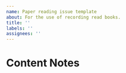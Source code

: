 ```yaml
---
name: Paper reading issue template
about: For the use of recording read books.
title: ''
labels: ''
assignees: ''
---
```


# Content Notes

